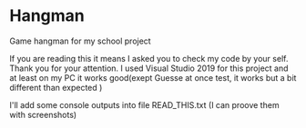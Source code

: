 # Hangman
Game hangman for my school project

If you are reading this it means I asked you to check my code by your self. Thank you for your attention. 
I used Visual Studio 2019 for this project and at least on my PC it works good(exept Guesse at once test, it works but a bit different than expected )

I'll add some console outputs into file READ_THIS.txt
(I can proove them with screenshots)
